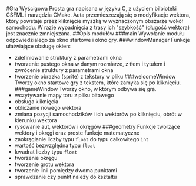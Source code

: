 #Gra Wyścigowa
Prosta gra napisana w języku C, z użyciem bilbioteki CSFML i narzędzia CMake. 
Auta przemieszczają się o modyfikacje wektora, który powstaje przez kliknięcie myszką
 w wyznaczonym obszarze wokół samochodu. W razie wypadnięcia z trasy ich "szybkość" 
(długość wektora) jest znacznie zmniejszana.
##Opis modułów
###main
Wywołanie modułu odpowiedzialego za okno startowe i okno gry.
###windowManager
Funkcje ułatwiające obsługę okien:
* zdefiniowanie struktury z parametrami okna
* tworzenie pustego okna w danym rozmiarze, z tłem i tytułem i zwrócenie struktury z parametrami okna
* tworzenie obrazka (sprite) z tekstury w pliku
###welcomeWindow
Tworzy okno startowe gry z tekstem, które zamyka się po kliknięciu.
###gameWindow
Tworzy okno, w którym odbywa się gra.
* wczytywanie mapy toru z pliku bitowego
* obsługa kliknięcia
* obliczanie nowego wektora
* zmiana pozycji samochodzików i ich wektorów po kliknięciu, obrót w kierunku wektora
* rysowanie aut, wektorów i okręgów
###geometry
Funkcje tworzące wektory i okręgi oraz proste funkcje matematyczne
* zaokrąglanie liczby typu `float` do typu całkowitego `int`
* wartość bezwzględna typu `float`
* kwadrat liczby typu `float`
* tworzenie okręgu
* tworzenie grotu wektora
* tworzenie linii pomiędzy dwoma punktami
* sprawdzanie czy punkt należy do kształtu